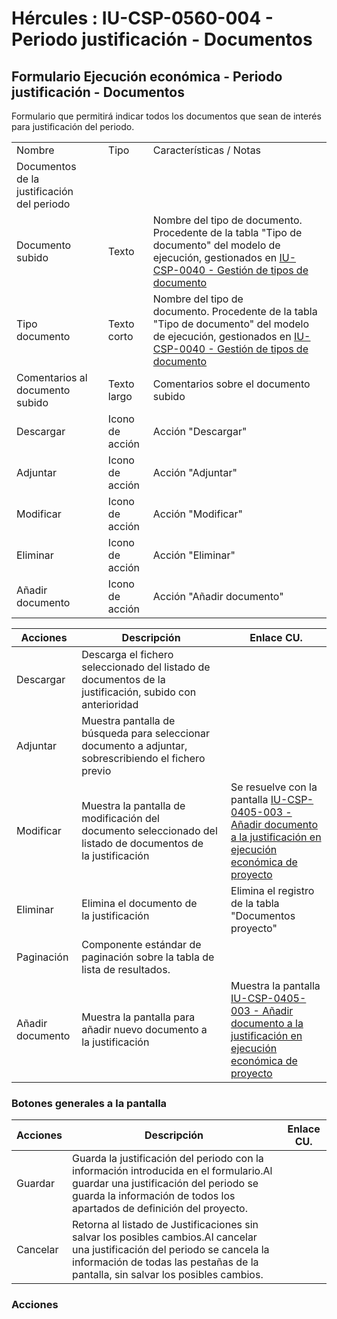 # Hércules : IU\-CSP\-0560\-004 \- Periodo justificación \- Documentos



## Formulario Ejecución económica \- Periodo justificación \- Documentos

Formulario que permitirá indicar todos los documentos que sean de interés para justificación del periodo.



|  | | | |
| --- | --- | --- | --- |
| Nombre | | Tipo | Características / Notas |
| Documentos de la justificación del periodo | | | |
| Documento subido | | Texto | Nombre del tipo de documento. Procedente de la tabla "Tipo de documento" del modelo de ejecución, gestionados en [IU\-CSP\-0040 \- Gestión de tipos de documento](/hercules/sgi-sistema-de-gestion-de-investigacion/requisitos-y-analisis-funcional/analisis-funcional-sgi-hercules/csp-modulo-de-convocatorias-ayudas-solicitudes-proyectos-y-contratos-y-grupos-de-investigacion/csp-interfaz-de-usuario/iu-csp-0040-gestion-de-tipos-de-documento/index.md "/hercules/sgi-sistema-de-gestion-de-investigacion/requisitos-y-analisis-funcional/analisis-funcional-sgi-hercules/csp-modulo-de-convocatorias-ayudas-solicitudes-proyectos-y-contratos-y-grupos-de-investigacion/csp-interfaz-de-usuario/iu-csp-0040-gestion-de-tipos-de-documento/index.md") |
| Tipo documento | | Texto corto | Nombre del tipo de documento. Procedente de la tabla "Tipo de documento" del modelo de ejecución, gestionados en [IU\-CSP\-0040 \- Gestión de tipos de documento](/hercules/sgi-sistema-de-gestion-de-investigacion/requisitos-y-analisis-funcional/analisis-funcional-sgi-hercules/csp-modulo-de-convocatorias-ayudas-solicitudes-proyectos-y-contratos-y-grupos-de-investigacion/csp-interfaz-de-usuario/iu-csp-0040-gestion-de-tipos-de-documento/index.md "/hercules/sgi-sistema-de-gestion-de-investigacion/requisitos-y-analisis-funcional/analisis-funcional-sgi-hercules/csp-modulo-de-convocatorias-ayudas-solicitudes-proyectos-y-contratos-y-grupos-de-investigacion/csp-interfaz-de-usuario/iu-csp-0040-gestion-de-tipos-de-documento/index.md") |
| Comentarios al documento subido | | Texto largo | Comentarios sobre el documento subido |
| Descargar | | Icono de acción | Acción "Descargar" |
| Adjuntar | | Icono de acción | Acción "Adjuntar" |
| Modificar | | Icono de acción | Acción "Modificar" |
| Eliminar | | Icono de acción | Acción "Eliminar" |
| Añadir documento | | Icono de acción | Acción "Añadir documento" |



| Acciones | Descripción | Enlace CU. |
| --- | --- | --- |
| Descargar | Descarga el fichero seleccionado del listado de documentos de la justificación, subido con anterioridad |  |
| Adjuntar | Muestra pantalla de búsqueda para seleccionar documento a adjuntar, sobrescribiendo el fichero previo |  |
| Modificar | Muestra la pantalla de modificación del documento seleccionado del listado de documentos de la justificación | Se resuelve con la pantalla [IU\-CSP\-0405\-003 \- Añadir documento a la justificación en ejecución económica de proyecto](/hercules/sgi-sistema-de-gestion-de-investigacion/requisitos-y-analisis-funcional/analisis-funcional-sgi-hercules/csp-modulo-de-convocatorias-ayudas-solicitudes-proyectos-y-contratos-y-grupos-de-investigacion/csp-interfaz-de-usuario/iu-csp-0500-ejecucion-economica/iu-csp-0560-periodos-de-justificacion/iu-csp-0560-009-anadir-documento-a-periodo-de-justificacion.md "/hercules/sgi-sistema-de-gestion-de-investigacion/requisitos-y-analisis-funcional/analisis-funcional-sgi-hercules/csp-modulo-de-convocatorias-ayudas-solicitudes-proyectos-y-contratos-y-grupos-de-investigacion/csp-interfaz-de-usuario/iu-csp-0500-ejecucion-economica/iu-csp-0560-periodos-de-justificacion/iu-csp-0560-009-anadir-documento-a-periodo-de-justificacion.md") |
| Eliminar | Elimina el documento de la justificación | Elimina el registro de la tabla "Documentos proyecto" |
| Paginación | Componente estándar de paginación sobre la tabla de lista de resultados. |  |
| Añadir documento | Muestra la pantalla para añadir nuevo documento a la justificación | Muestra la pantalla [IU\-CSP\-0405\-003 \- Añadir documento a la justificación en ejecución económica de proyecto](/hercules/sgi-sistema-de-gestion-de-investigacion/requisitos-y-analisis-funcional/analisis-funcional-sgi-hercules/csp-modulo-de-convocatorias-ayudas-solicitudes-proyectos-y-contratos-y-grupos-de-investigacion/csp-interfaz-de-usuario/iu-csp-0500-ejecucion-economica/iu-csp-0560-periodos-de-justificacion/iu-csp-0560-009-anadir-documento-a-periodo-de-justificacion.md "/hercules/sgi-sistema-de-gestion-de-investigacion/requisitos-y-analisis-funcional/analisis-funcional-sgi-hercules/csp-modulo-de-convocatorias-ayudas-solicitudes-proyectos-y-contratos-y-grupos-de-investigacion/csp-interfaz-de-usuario/iu-csp-0500-ejecucion-economica/iu-csp-0560-periodos-de-justificacion/iu-csp-0560-009-anadir-documento-a-periodo-de-justificacion.md") |

### Botones generales a la pantalla



| Acciones | Descripción | Enlace CU. |
| --- | --- | --- |
| Guardar | Guarda la justificación del periodo con la información introducida en el formulario.Al guardar una justificación del periodo se guarda la información de todos los apartados de definición del proyecto. |  |
| Cancelar | Retorna al listado de Justificaciones sin salvar los posibles cambios.Al cancelar una justificación del periodo se cancela la información de todas las pestañas de la pantalla, sin salvar los posibles cambios. |  |

### Acciones

  
  
  
  
  
  





